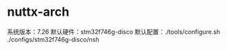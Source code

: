 # nuttx-arch
系统版本：7.26
默认硬件：stm32f746g-disco
默认配置：./tools/configure.sh ./configs/stm32f746g-disco/nsh
